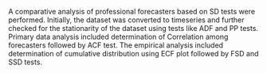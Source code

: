 A comparative analysis of professional forecasters based on SD tests were performed. Initially, the dataset was converted to timeseries and further checked for the stationarity of the dataset using tests like ADF and PP tests. Primary data analysis included determination of Correlation among forecasters followed by ACF test. The empirical analysis included determination of cumulative distribution using ECF plot followed by FSD and SSD tests. 
